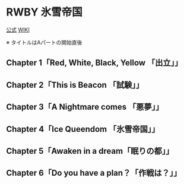 # RWBY 氷雪帝国

[公式](https://anime.team-rwby-project.jp/) 
[WIKI](https://ja.wikipedia.org/wiki/RWBY) 

※ タイトルはAパートの開始直後

## Chapter 1「Red, White, Black, Yellow 「出立」」

## Chapter 2「This is Beacon 「試験」」

## Chapter 3「A Nightmare comes 「悪夢」」

## Chapter 4「Ice Queendom 「氷雪帝国」」

## Chapter 5「Awaken in a dream「眠りの都」」

## Chapter 6「Do you have a plan？「作戦は？」」
